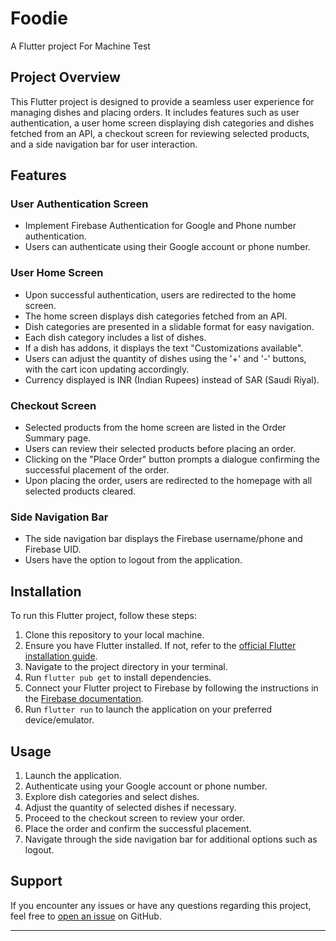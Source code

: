# Foodie

A  Flutter project For Machine Test



## Project Overview

This Flutter project is designed to provide a seamless user experience for managing dishes and placing orders. It includes features such as user authentication, a user home screen displaying dish categories and dishes fetched from an API, a checkout screen for reviewing selected products, and a side navigation bar for user interaction.

## Features

### User Authentication Screen

- Implement Firebase Authentication for Google and Phone number authentication.
- Users can authenticate using their Google account or phone number.

### User Home Screen

- Upon successful authentication, users are redirected to the home screen.
- The home screen displays dish categories fetched from an API.
- Dish categories are presented in a slidable format for easy navigation.
- Each dish category includes a list of dishes.
- If a dish has addons, it displays the text "Customizations available".
- Users can adjust the quantity of dishes using the '+' and '-' buttons, with the cart icon updating accordingly.
- Currency displayed is INR (Indian Rupees) instead of SAR (Saudi Riyal).

### Checkout Screen

- Selected products from the home screen are listed in the Order Summary page.
- Users can review their selected products before placing an order.
- Clicking on the "Place Order" button prompts a dialogue confirming the successful placement of the order.
- Upon placing the order, users are redirected to the homepage with all selected products cleared.

### Side Navigation Bar

- The side navigation bar displays the Firebase username/phone and Firebase UID.
- Users have the option to logout from the application.

## Installation

To run this Flutter project, follow these steps:

1. Clone this repository to your local machine.
2. Ensure you have Flutter installed. If not, refer to the [official Flutter installation guide](https://flutter.dev/docs/get-started/install).
3. Navigate to the project directory in your terminal.
4. Run `flutter pub get` to install dependencies.
5. Connect your Flutter project to Firebase by following the instructions in the [Firebase documentation](https://firebase.flutter.dev/docs/overview).
6. Run `flutter run` to launch the application on your preferred device/emulator.

## Usage

1. Launch the application.
2. Authenticate using your Google account or phone number.
3. Explore dish categories and select dishes.
4. Adjust the quantity of selected dishes if necessary.
5. Proceed to the checkout screen to review your order.
6. Place the order and confirm the successful placement.
7. Navigate through the side navigation bar for additional options such as logout.

## Support

If you encounter any issues or have any questions regarding this project, feel free to [open an issue](https://github.com/amarshankc/Foodie/issues) on GitHub.

---
